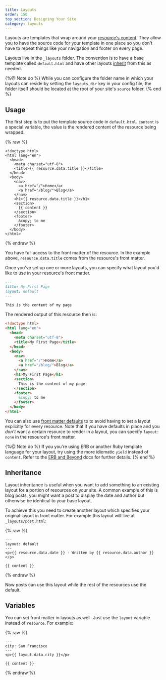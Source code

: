```yaml
---
title: Layouts
order: 150
top_section: Designing Your Site
category: layouts
---
```


Layouts are templates that wrap around your [resource's content](/docs/resources). They allow you to have the source code for your template in one place so you don't have to repeat things like your navigation and footer on every page.

Layouts live in the `_layouts` folder. The convention is to have a base template called `default.html` and have other layouts [inherit](#inheritance) from this as needed.

{%@ Note do %}
  While you can configure the folder name in which your layouts can reside by setting the `layouts_dir` key in your config file, the folder itself should be located at the root of your site's `source` folder.
{% end %}

## Usage

The first step is to put the template source code in `default.html`. `content` is a special variable, the value is the rendered content of the resource being wrapped.

{% raw %}
```liquid
<!doctype html>
<html lang="en">
  <head>
    <meta charset="utf-8">
    <title>{{ resource.data.title }}</title>
  </head>
  <body>
    <nav>
      <a href="/">Home</a>
      <a href="/blog/">Blog</a>
    </nav>
    <h1>{{ resource.data.title }}</h1>
    <section>
      {{ content }}
    </section>
    <footer>
      &copy; to me
    </footer>
  </body>
</html>
```
{% endraw %}

You have full access to the front matter of the resource. In the example above, `resource.data.title` comes from the resource's front matter.

Once you've set up one or more layouts, you can specify what layout you'd like to use in your resource's front matter.

```markdown
---
title: My First Page
layout: default
---

This is the content of my page
```

The rendered output of this resource then is:

```html
<!doctype html>
<html lang="en">
  <head>
    <meta charset="utf-8">
    <title>My First Page</title>
  </head>
  <body>
    <nav>
      <a href="/">Home</a>
      <a href="/blog/">Blog</a>
    </nav>
    <h1>My First Page</h1>
    <section>
      This is the content of my page
    </section>
    <footer>
      &copy; to me
    </footer>
  </body>
</html>
```

You can also use [front matter defaults](/docs/content/front-matter-defaults/) to to avoid having to set a layout explicitly for every resource. Note that if you have defaults in place and you _don't_ want a certain resource to render in a layout, you can specify `layout: none` in the resource's front matter.

{%@ Note do %}
  If you you're using ERB or another Ruby template language for your layout, try using the more idiomatic `yield` instead of `content`. Refer to the [ERB and Beyond](/docs/template-engines/erb-and-beyond) docs for further details.
{% end %}

## Inheritance

Layout inheritance is useful when you want to add something to an existing layout for a portion of resources on your site. A common example of this is blog posts, you might want a post to display the date and author but otherwise be identical to your base layout.

To achieve this you need to create another layout which specifies your original layout in front matter. For example this layout will live at `_layouts/post.html`:

{% raw %}
```liquid
---
layout: default
---
<p>{{ resource.data.date }} - Written by {{ resource.data.author }}</p>

{{ content }}
```
{% endraw %}

Now posts can use this layout while the rest of the resources use the default.

## Variables

You can set front matter in layouts as well. Just use the `layout` variable instead of `resource`. For example:

{% raw %}
```liquid
---
city: San Francisco
---
<p>{{ layout.data.city }}</p>

{{ content }}
```
{% endraw %}
